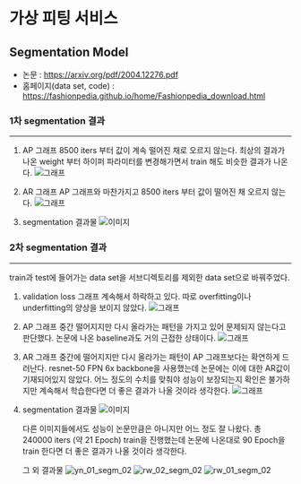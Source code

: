 # 가상 피팅 서비스

## Segmentation Model
- 논문 : https://arxiv.org/pdf/2004.12276.pdf
- 홈페이지(data set, code) : https://fashionpedia.github.io/home/Fashionpedia_download.html

### 1차 segmentation 결과
-----
1. AP 그래프
   8500 iters 부터 값이 계속 떨어진 채로 오르지 않는다. 최상의 결과가 나온 weight 부터 하이퍼 파라미터를 변경해가면서 train 해도 비슷한 결과가 나온다.
  ![그래프](https://www.notion.so/segmentation-tracking_01-520761d7902e43bcb40a09ef63cb532d?pvs=4#a91f1d1be8cf4d5f9196c7695d47906a)
  
2. AR 그래프
   AP 그래프와 마찬가지고 8500 iters 부터 값이 떨어진 채 오르지 않는다.
  ![그래프](https://www.notion.so/segmentation-tracking_01-520761d7902e43bcb40a09ef63cb532d?pvs=4#8e4c3d6eb70b43cab4a045957787353d)
  
3. segmentation 결과물
   ![이미지](https://www.notion.so/24-23-03-22-c53dbbd440b0425fb652e38cb1a12e58?pvs=4#42b9e3e41d7d4dc49f1833051acbe6b8)
  
### 2차 segmentation 결과
-----
train과 test에 들어가는 data set을 서브디렉토리를 제외한 data set으로 바꿔주었다. 
  
1. validation loss 그래프
   계속해서 하락하고 있다. 따로 overfitting이나 underfitting의 양상을 보이지 않았다.
   ![그래프](https://github.com/soy53/AIFFEL/assets/116326867/a874d416-7cce-4c68-8b68-b33d6893daab)
  
2. AP 그래프
   중간 떨어지지만 다시 올라가는 패턴을 가지고 있어 문제되지 않는다고 판단했다. 논문에 나온 baseline과도 거의 근접한 상태이다.
   ![그래프](https://github.com/soy53/AIFFEL/assets/116326867/ce4511af-c0b3-4c69-be93-9f3bcc135085)
  
3. AR 그래프
   중간에 떨어지지만 다시 올라가는 패턴이 AP 그래프보다는 확연하게 드러난다. resnet-50 FPN 6x backbone을 사용했는데 논문에는 이에 대한 AR값이 기재되어있지 않았다.
   어느 정도의 수치를 맞춰야 성능이 보장되는지 확인은 불가하지만 계속해서 학습한다면 더 좋은 결과가 나올 것이라 생각한다.
   ![그래프](https://github.com/soy53/AIFFEL/assets/116326867/eda919cc-c569-4289-b5ca-6e5bfed42699)
  
4. segmentation 결과물
   ![이미지](https://github.com/soy53/AIFFEL/assets/116326867/69423acc-0595-48ba-8ca3-ca7d26b625a3)
  
   다른 이미지들에서도 성능이 논문만큼은 아니지만 어느 정도 잘 나왔다.
   총 240000 iters (약 21 Epoch) train을 진행했는데 논문에 나온대로 90 Epoch을 train 한다면 더 좋은 결과가 나올 것이라 생각한다.
     
   그 외 결과물
   ![yn_01_segm_02](https://github.com/soy53/AIFFEL/assets/116326867/36fa90d5-e935-47d2-a449-f97c59994ebd)
   ![rw_02_segm_02](https://github.com/soy53/AIFFEL/assets/116326867/999cb01b-59da-48fc-8c7b-6eadb2734512)
   ![rw_01_segm_02](https://github.com/soy53/AIFFEL/assets/116326867/d54a5ca4-39ef-4df9-9636-107370109499)

   
